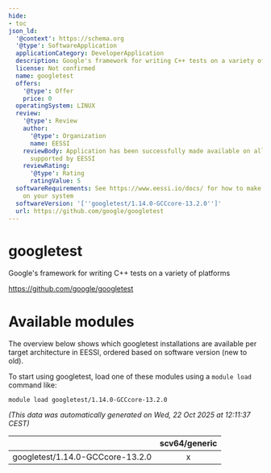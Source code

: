 ```yaml
---
hide:
- toc
json_ld:
  '@context': https://schema.org
  '@type': SoftwareApplication
  applicationCategory: DeveloperApplication
  description: Google's framework for writing C++ tests on a variety of platforms
  license: Not confirmed
  name: googletest
  offers:
    '@type': Offer
    price: 0
  operatingSystem: LINUX
  review:
    '@type': Review
    author:
      '@type': Organization
      name: EESSI
    reviewBody: Application has been successfully made available on all architectures
      supported by EESSI
    reviewRating:
      '@type': Rating
      ratingValue: 5
  softwareRequirements: See https://www.eessi.io/docs/ for how to make EESSI available
    on your system
  softwareVersion: '[''googletest/1.14.0-GCCcore-13.2.0'']'
  url: https://github.com/google/googletest
---
```


googletest
==========


Google's framework for writing C++ tests on a variety of platforms

https://github.com/google/googletest
# Available modules


The overview below shows which googletest installations are available per target architecture in EESSI, ordered based on software version (new to old).

To start using googletest, load one of these modules using a `module load` command like:

```shell
module load googletest/1.14.0-GCCcore-13.2.0
```

*(This data was automatically generated on Wed, 22 Oct 2025 at 12:11:37 CEST)*

| |scv64/generic|
| :---: | :---: |
|googletest/1.14.0-GCCcore-13.2.0|x|
